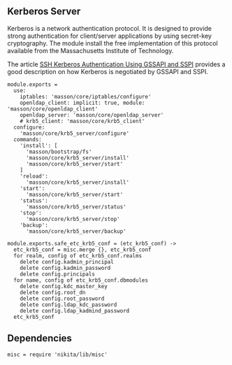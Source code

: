 
## Kerberos Server

Kerberos is a network authentication protocol. It is designed to provide strong
authentication for client/server applications by using secret-key cryptography.
The module install the free implementation of this protocol available from the
Massachusetts Institute of Technology.

The article [SSH Kerberos Authentication Using GSSAPI and SSPI][gss_sspi]
provides a good description on how Kerberos is negotiated by GSSAPI and SSPI.

    module.exports =
      use:
        iptables: 'masson/core/iptables/configure'
        openldap_client: implicit: true, module: 'masson/core/openldap_client'
        openldap_server: 'masson/core/openldap_server'
        # krb5_client: 'masson/core/krb5_client'
      configure:
        'masson/core/krb5_server/configure'
      commands:
        'install': [
          'masson/bootstrap/fs'
          'masson/core/krb5_server/install'
          'masson/core/krb5_server/start'
        ]
        'reload':
          'masson/core/krb5_server/install'
        'start':
          'masson/core/krb5_server/start'
        'status':
          'masson/core/krb5_server/status'
        'stop':
          'masson/core/krb5_server/stop'
        'backup':
          'masson/core/krb5_server/backup'

    module.exports.safe_etc_krb5_conf = (etc_krb5_conf) ->
      etc_krb5_conf = misc.merge {}, etc_krb5_conf
      for realm, config of etc_krb5_conf.realms
        delete config.kadmin_principal
        delete config.kadmin_password
        delete config.principals
      for name, config of etc_krb5_conf.dbmodules
        delete config.kdc_master_key
        delete config.root_dn
        delete config.root_password
        delete config.ldap_kdc_password
        delete config.ldap_kadmind_password
      etc_krb5_conf

## Dependencies

    misc = require 'nikita/lib/misc'

[gss_sspi]: http://www.drdobbs.com/ssh-kerberos-authentication-using-gssapi/184402071
